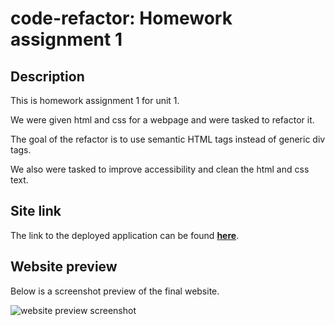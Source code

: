 # code-refactor: Homework assignment 1

## Description

This is homework assignment 1 for unit 1.

We were given html and css for a webpage and were tasked to refactor it.

The goal of the refactor is to use semantic HTML tags instead of generic div tags.

We also were tasked to improve accessibility and clean the html and css text.

## Site link

The link to the deployed application can be found **[here](https://nathanhentges.github.io/code-refactor/)**.

## Website preview

Below is a screenshot preview of the final website.

![website preview screenshot](./assets/images/readme-website-preview.jpg)